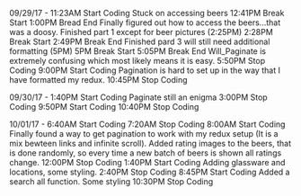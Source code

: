 09/29/17 -
11:23AM Start Coding
  Stuck on accessing beers
12:41PM Break Start
1:00PM Bread End
  Finally figured out how to access the beers...that was a doosy.
  Finished part 1 except for beer pictures (2:25PM)
2:28PM Break Start
2:49PM Break End
  Finished pard 3 will still need additional formatting (5PM)
5PM Break Start
5:05PM Break End
  Will_Paginate is extremely confusing which most likely means it is easy.
5:50PM Stop Coding
9:00PM Start Coding
  Pagination is hard to set up in the way that I have formatted my redux.
10:45PM Stop Coding

09/30/17 -
1:40PM Start Coding
  Paginate still an enigma
3:00PM Stop Coding
9:50PM Start Coding
10:40PM Stop Coding

10/01/17 -
6:40AM Start Coding
7:20AM Stop Coding
8:00AM Start Coding
  Finally found a way to get pagination to work with my redux setup
    (It is a mix bewteen links and infinite scroll).
  Added rating images to the beers, that is done randomly, so every time
    a new batch of beers is shown all ratings change.
12:00PM Stop Coding
1:40PM Start Coding
  Adding glassware and locations, some styling.
2:40PM Stop Coding
8:45PM Start Coding
  Added a search all function.
  Some styling
10:30PM Stop Coding
